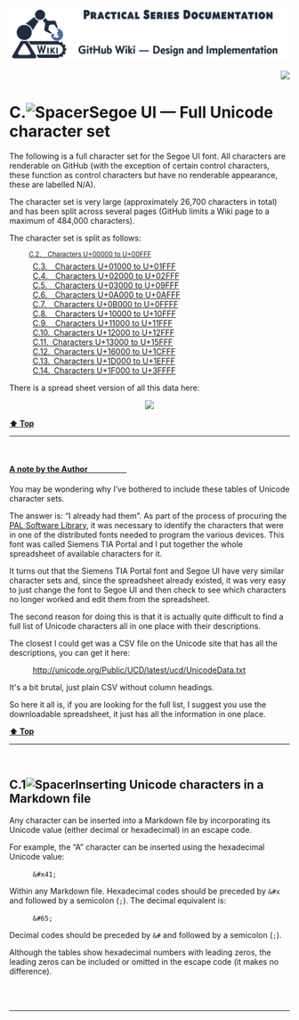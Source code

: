 <a name="idtop"></a><!-- 🟢TOP OF PAGE - MARKER  (BLANK LINE BELOW)   -->

<img width="896px" src="../ps-github-wiki-logo.svg" alt="PAL Logo showing Wiki Documentation heading"><!-- 🟢TOP OF PAGE - LOGO IMAGE -->
<p align="right"><img height="18" src="https://img.shields.io/badge/Web_ID-C00--eaq-blue"></p>      <!-- 🟢TOP OF PAGE - WEB ID     --> 

# C.<!--         🟥H1🟥--><img width="097" height="1" src="https://psop.uk/wi-s" alt="Spacer">Segoe UI &mdash; Full Unicode character set

The following is a full character set for the Segoe UI font. All characters are renderable on GitHub (with the exception of certain control characters, these function as control characters but have no renderable appearance, these are labelled N/A).

The character set is very large (approximately 26,700 characters in total) and has been split across several pages (GitHub limits a Wiki page to a maximum of 484,000 characters). 

The character set is split as follows:

<sup>&emsp;&emsp;&emsp;[C.2.&emsp;Characters U+00000 to U+00FFF](../C-0200/App%20C.02%20Segoe%20Character%20Set.md)</sup><br>
&emsp;&emsp;&emsp;[C.3.&emsp;Characters U+01000 to U+01FFF](../C-0300/App%20C.03%20Segoe%20Character%20Set.md)<br>
&emsp;&emsp;&emsp;[C.4.&emsp;Characters U+02000 to U+02FFF](../C-0400/App%20C.04%20Segoe%20Character%20Set.md)<br>
&emsp;&emsp;&emsp;[C.5.&emsp;Characters U+03000 to U+09FFF](../C-0500/App%20C.05%20Segoe%20Character%20Set.md)<br>
&emsp;&emsp;&emsp;[C.6.&emsp;Characters U+0A000 to U+0AFFF](../C-0600/App%20C.06%20Segoe%20Character%20Set.md)<br>
&emsp;&emsp;&emsp;[C.7.&emsp;Characters U+0B000 to U+0FFFF](../C-0700/App%20C.07%20Segoe%20Character%20Set.md)<br>
&emsp;&emsp;&emsp;[C.8.&emsp;Characters U+10000 to U+10FFF](../C-0800/App%20C.08%20Segoe%20Character%20Set.md)<br>
&emsp;&emsp;&emsp;[C.9.&emsp;Characters U+11000 to U+11FFF](../C-0900/App%20C.09%20Segoe%20Character%20Set.md)<br>
&emsp;&emsp;&emsp;[C.10.&ensp;Characters U+12000 to U+12FFF](../C-1000/App%20C.10%20Segoe%20Character%20Set.md)<br>
&emsp;&emsp;&emsp;[C.11.&ensp;Characters U+13000 to U+15FFF](../C-1100/App%20C.11%20Segoe%20Character%20Set.md)<br>
&emsp;&emsp;&emsp;[C.12.&ensp;Characters U+16000 to U+1CFFF](../C-1200/App%20C.12%20Segoe%20Character%20Set.md)<br>
&emsp;&emsp;&emsp;[C.13.&ensp;Characters U+1D000 to U+1EFFF](../C-1300/App%20C.13%20Segoe%20Character%20Set.md)<br>
&emsp;&emsp;&emsp;[C.14.&ensp;Characters U+1F000 to U+3FFFF](../C-1400/App%20C.14%20Segoe%20Character%20Set.md)<br>

There is a spread sheet version of all this data here:


<p align="center"><a href="../C-0000/04-data/segou_full_character_set.xlsx"><img height="30" src="https://img.shields.io/badge/Download_the_full_Segoe_UI_character_spread_sheet-1F883D"></a></p>

**[:arrow_up: Top](#idtop)**<!-- END OF SECTION - LINK TO TOP🔽🔽(BLANK LINE ABOVE) -->
<HR>                        <!-- END OF SECTION - SEPARATING LINE                    -->
<br>                        <!-- END OF SECTION - PADDING    🔼🔼(BLANK LINE BELOW) -->

#### <!--       🟥H4🟥--><u>A note by the Author<!-- Extended line -->&emsp;&emsp;&emsp;&emsp;&emsp;</u> 

You may be wondering why I’ve bothered to include these tables of Unicode character sets.

The answer is: “I already had them”. As part of the process of procuring the [PAL Software Library]( https://practicalseries.com/2001-pal/11-web/index.html), it was necessary to identify the characters that were in one of the distributed fonts needed to program the various devices. This font was called Siemens TIA Portal and I put together the whole spreadsheet of available characters for it.

It turns out that the Siemens TIA Portal font and Segoe UI have very similar character sets and, since the spreadsheet already existed, it was very easy to just change the font to Segoe UI and then check to see which characters no longer worked and edit them from the spreadsheet.

The second reason for doing this is that it is actually quite difficult to find a full list of Unicode characters all in one place with their descriptions. 

The closest I could get was a CSV file on the Unicode site that has all the descriptions, you can get it here:

&emsp;&emsp;&emsp;<!--- Enter URL -->http://unicode.org/Public/UCD/latest/ucd/UnicodeData.txt

It's a bit brutal, just plain CSV without column headings.

So here it all is, if you are looking for the full list, I suggest you use the downloadable spreadsheet, it just has all the information in one place.

**[:arrow_up: Top](#idtop)**<!-- END OF SECTION - LINK TO TOP🔽🔽(BLANK LINE ABOVE) -->
<HR>                        <!-- END OF SECTION - SEPARATING LINE                    -->
<br>                        <!-- END OF SECTION - PADDING    🔼🔼(BLANK LINE BELOW) -->

## C.1<!--      🟥H2🟥--><img width="087" height="1" src="https://psop.uk/wi-s" alt="Spacer">Inserting Unicode characters in a Markdown file

Any character can be inserted into a Markdown file by incorporating its Unicode value (either decimal or hexadecimal) in an escape code.

For example, the “A” character can be inserted using the hexadecimal Unicode value:

&emsp;&emsp;&emsp;`&#x41;`

Within any Markdown file. Hexadecimal codes should be preceded by `&#x` and followed by a semicolon (`;`).
The decimal equivalent is:

&emsp;&emsp;&emsp;`&#65;`

Decimal codes should be preceded by `&#` and followed by a semicolon (`;`).

Although the tables show hexadecimal numbers with leading zeros, the leading zeros can be included or omitted in the escape code (it makes no difference).

<br><br>            <!-- END OF PAGE - 🟥🟥🟥🟥🟥 PADDING🔽🔽(NO BLANK LINE ABOVE) -->
<hr>                <!-- END OF PAGE - 🟥🟥🟥🟥🟥 SEPARATING LINE                   -->
<a name="idend"></a><!-- END OF PAGE – 🟥🟥🟥🟥🟥 MARKER 🔼🔼                      -->
